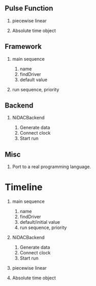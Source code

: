 ## Pulse Function
1. piecewise linear

2. Absolute time object

## Framework
1. main sequence

    1. name
    2. findDriver
    3. default value

3. run sequence, priority

## Backend
1. NiDACBackend

    1. Generate data
    2. Connect clock
    3. Start run

## Misc
1. Port to a real programming language.


# Timeline
1. main sequence

    1. name
    2. findDriver
    3. default/initial value
    4. run sequence, priority

2. NiDACBackend

    1. Generate data
    2. Connect clock
    3. Start run

3. piecewise linear

4. Absolute time object
